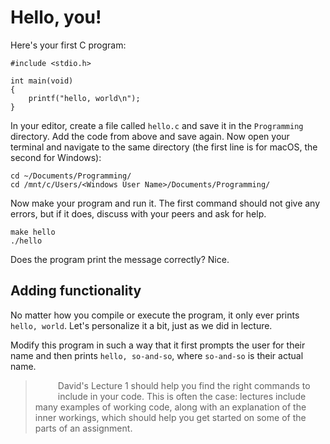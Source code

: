 # Hello, you!

Here's your first C program:

    #include <stdio.h>

    int main(void)
    {
        printf("hello, world\n");
    }

In your editor, create a file called `hello.c` and save it in the `Programming` directory. Add the code from above and save again. Now open your terminal and navigate to the same directory (the first line is for macOS, the second for Windows):

    cd ~/Documents/Programming/
    cd /mnt/c/Users/<Windows User Name>/Documents/Programming/

Now make your program and run it. The first command should not give any errors, but if it does, discuss with your peers and ask for help.

    make hello
    ./hello

Does the program print the message correctly? Nice.

## Adding functionality

No matter how you compile or execute the program, it only ever prints `hello, world`. Let's personalize it a bit, just as we did in lecture.

Modify this program in such a way that it first prompts the user for their name and then prints `hello, so-and-so`, where `so-and-so` is their actual name.

> <svg class="bi" width="24" height="24" fill="currentColor" size="24x24" style="svertical-align:-0.255em; float:left; margin-right:0.75rem;"><use xlink:href="/icons/bootstrap-icons.svg#info-circle"></use></svg>
>
> David's Lecture 1 should help you find the right commands to include in your code. This is often the case: lectures include many examples of working code, along with an explanation of the inner workings, which should help you get started on some of the parts of an assignment.
